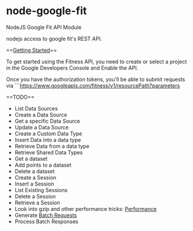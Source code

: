 node-google-fit
===============

NodeJS Google Fit API Module

nodejs access to google fit's REST API.

==[Getting Started](https://developers.google.com/fit/rest/v1/get-started)==

To get started using the Fitness API, you need to create or select a project in the Google Developers Console and Enable the API.

Once you have the authorization tokens, you'll be able to submit requests via ```https://www.googleapis.com/fitness/v1/resourcePath?parameters


==TODO==

* List Data Sources
* Create a Data Source
* Get a specific Data Source
* Update a Data Source
* Create a Custom Data Type
* Insert Data into a data type
* Retrieve Data from a data type
* Retrieve Shared Data Types
* Get a dataset
* Add points to a dataset
* Delete a dataset
* Create a Session
* Insert a Session
* List Existing Sessions
* Delete a Session
* Retrieve a Session
* Look into gzip and other performance tricks: [Performance](https://developers.google.com/fit/rest/v1/performance)
* Generate [Batch Requests](https://developers.google.com/fit/rest/v1/batch)
* Process Batch Responses